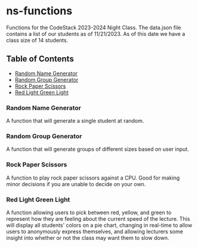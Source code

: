 # ns-functions

Functions for the CodeStack 2023-2024 Night Class.
    The data.json file contains a list of our students as of 11/21/2023. As of this date we have a class size of 14 students.

## Table of Contents
- [Random Name Generator](#random-name-generator)
- [Random Group Generator](#random-group-generator)
- [Rock Paper Scissors](#rock-paper-scissors)
- [Red Light Green Light](#red-light-green-light)

### Random Name Generator
A function that will generate a single student at random.

### Random Group Generator
A function that will generate groups of different sizes based on user input.

### Rock Paper Scissors
A function to play rock paper scissors against a CPU. Good for making minor decisions if you are unable to decide on your own.

### Red Light Green Light
A function allowing users to pick between red, yellow, and green to represent how they are feeling about the current speed of the lecture.
This will display all students' colors on a pie chart, changing in real-time to allow users to anonymously express themselves, and allowing lecturers some insight into whether or not the class may want them to slow down.